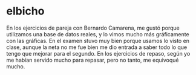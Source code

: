 # elbicho
En los ejercicios de pareja con Bernardo Camarena, me gustó porque utilizamos una base de datos reales, y lo vimos mucho más gráficamente con las gráficas.
En el examen stuvo muy bien porque usamos lo visto en clase, aunque la neta no me fue bien me dio entrada a saber todo lo que tengo que mejorar para el segundo.
En los ejercicios de repaso, según yo me habían servido mucho para repasar, pero no tanto, me equivoqué mucho.
